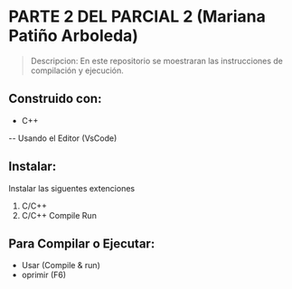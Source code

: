 # PARTE 2 DEL PARCIAL 2 (Mariana Patiño Arboleda)

> Descripcion: En este repositorio se moestraran las instrucciones de compilación y ejecución.

## Construido con:

- C++

-- Usando el Editor (VsCode)

## Instalar:
Instalar las siguentes extenciones
1. C/C++
2. C/C++ Compile Run

## Para Compilar o Ejecutar:

- Usar (Compile & run)
- oprimir (F6)

